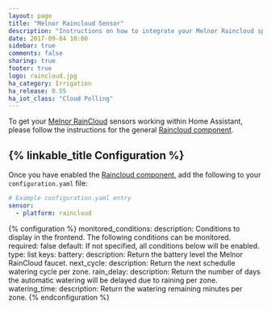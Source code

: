 ```yaml
---
layout: page
title: "Melnor Raincloud Sensor"
description: "Instructions on how to integrate your Melnor Raincloud sprinkler system within Home Assistant."
date: 2017-09-04 10:00
sidebar: true
comments: false
sharing: true
footer: true
logo: raincloud.jpg
ha_category: Irrigation
ha_release: 0.55
ha_iot_class: "Cloud Polling"
---
```


To get your [Melnor RainCloud](https://wifiaquatimer.com) sensors working within Home Assistant, please follow the instructions for the general [Raincloud component](/components/raincloud).

## {% linkable_title Configuration %}

Once you have enabled the [Raincloud component](/components/raincloud), add the following to your `configuration.yaml` file:

```yaml
# Example configuration.yaml entry
sensor:
  - platform: raincloud
```

{% configuration %}
monitored_conditions:
  description: Conditions to display in the frontend. The following conditions can be monitored.
  required: false
  default: If not specified, all conditions below will be enabled.
  type: list
  keys:
    battery:
      description: Return the battery level the Melnor RainCloud faucet.
    next_cycle:
      description: Return the next schedulle watering cycle per zone.
    rain_delay:
      description: Return the number of days the automatic watering will be delayed due to raining per zone.
    watering_time:
      description: Return the watering remaining minutes per zone.
{% endconfiguration %}

